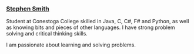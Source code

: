 ### [Stephen Smith](https://sasmith.ca)

Student at Conestoga College skilled in Java, C, C#, F# and Python, as well as knowing bits and pieces of other languages. I have strong problem solving and critical thinking skills. 

I am passionate about learning and solving problems. 
<!--
**stephen-a-smith/stephen-a-smith** is a ✨ _special_ ✨ repository because its `README.md` (this file) appears on your GitHub profile.

Here are some ideas to get you started:

- 🔭 I’m currently working on ...
- 🌱 I’m currently learning ...
- 👯 I’m looking to collaborate on ...
- 🤔 I’m looking for help with ...
- 💬 Ask me about ...
- 📫 How to reach me: ...
- 😄 Pronouns: ...
- ⚡ Fun fact: ...
-->
